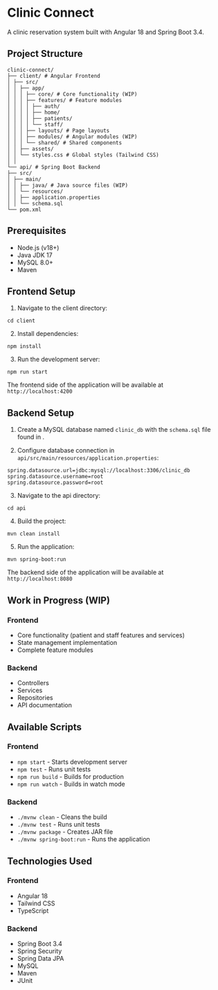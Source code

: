 # Clinic Connect

A clinic reservation system built with Angular 18 and Spring Boot 3.4.

## Project Structure
```
clinic-connect/
├── client/ # Angular Frontend
│ ├── src/
│ │ ├── app/
│ │ │ ├── core/ # Core functionality (WIP)
│ │ │ ├── features/ # Feature modules
│ │ │ │ ├── auth/
│ │ │ │ ├── home/
│ │ │ │ ├── patients/
│ │ │ │ └── staff/
│ │ │ ├── layouts/ # Page layouts
│ │ │ ├── modules/ # Angular modules (WIP)
│ │ │ └── shared/ # Shared components
│ │ ├── assets/
│ │ └── styles.css # Global styles (Tailwind CSS)
│ │
└── api/ # Spring Boot Backend
├── src/
│ ├── main/
│ │ ├── java/ # Java source files (WIP)
│ │ └── resources/
│ │ ├── application.properties
│ │ └── schema.sql
└── pom.xml

```

## Prerequisites

- Node.js (v18+)
- Java JDK 17
- MySQL 8.0+
- Maven

## Frontend Setup

1. Navigate to the client directory:

```
cd client   
```

2. Install dependencies:

```
npm install
```

3. Run the development server:

```
npm run start
```

The frontend side of the application will be available at `http://localhost:4200`


## Backend Setup

1. Create a MySQL database named `clinic_db` with the `schema.sql` file found in .

2. Configure database connection in `api/src/main/resources/application.properties`:
```
spring.datasource.url=jdbc:mysql://localhost:3306/clinic_db
spring.datasource.username=root
spring.datasource.password=root
```

3. Navigate to the api directory:

```
cd api
``` 

4. Build the project:

```
mvn clean install
```

5. Run the application:

```
mvn spring-boot:run
```

The backend side of the application will be available at `http://localhost:8080`  

## Work in Progress (WIP)

### Frontend
- Core functionality (patient and staff features and services)
- State management implementation
- Complete feature modules


### Backend
- Controllers
- Services
- Repositories
- API documentation

## Available Scripts

### Frontend
- `npm start` - Starts development server
- `npm test` - Runs unit tests
- `npm run build` - Builds for production
- `npm run watch` - Builds in watch mode

### Backend
- `./mvnw clean` - Cleans the build
- `./mvnw test` - Runs unit tests
- `./mvnw package` - Creates JAR file
- `./mvnw spring-boot:run` - Runs the application

## Technologies Used

### Frontend
- Angular 18
- Tailwind CSS
- TypeScript

### Backend
- Spring Boot 3.4
- Spring Security
- Spring Data JPA
- MySQL
- Maven
- JUnit

